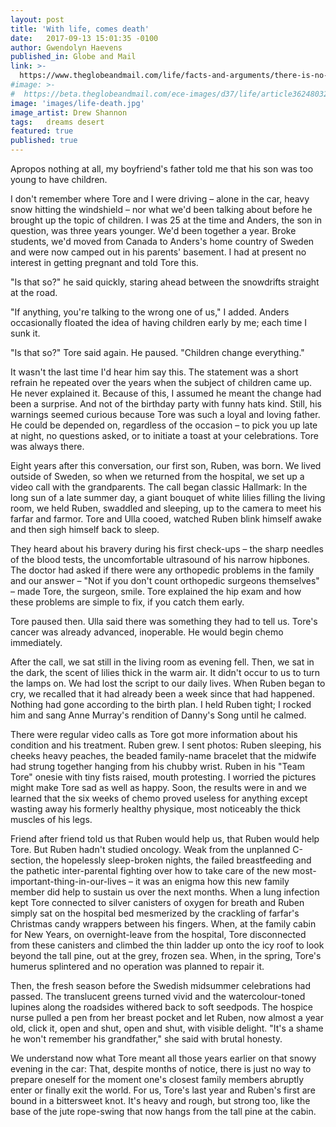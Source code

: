 ```yaml
---
layout: post
title: 'With life, comes death'
date:   2017-09-13 15:01:35 -0100
author: Gwendolyn Haevens
published_in: Globe and Mail
link: >-
  https://www.theglobeandmail.com/life/facts-and-arguments/there-is-no-way-to-prepare-for-a-family-member-abruptly-entering-or-exiting-theworld/article36248099/
#image: >-
#  https://beta.theglobeandmail.com/ece-images/d37/life/article36248032.ece/BINARY/w1100/lf-facts-birth-death-0914-2.jpg
image: 'images/life-death.jpg'
image_artist: Drew Shannon
tags:   dreams desert
featured: true
published: true
---
```

Apropos nothing at all, my boyfriend's father told me that his son was too young to have children.<!--more-->

I don't remember where Tore and I were driving – alone in the car, heavy snow hitting the windshield – nor what we'd been talking about before he brought up the topic of children. I was 25 at the time and Anders, the son in question, was three years younger. We'd been together a year. Broke students, we'd moved from Canada to Anders's home country of Sweden and were now camped out in his parents' basement. I had at present no interest in getting pregnant and told Tore this.

"Is that so?" he said quickly, staring ahead between the snowdrifts straight at the road.

"If anything, you're talking to the wrong one of us," I added. Anders occasionally floated the idea of having children early by me; each time I sunk it.

"Is that so?" Tore said again. He paused. "Children change everything."

It wasn't the last time I'd hear him say this. The statement was a short refrain he repeated over the years when the subject of children came up. He never explained it. Because of this, I assumed he meant the change had been a surprise. And not of the birthday party with funny hats kind. Still, his warnings seemed curious because Tore was such a loyal and loving father. He could be depended on, regardless of the occasion – to pick you up late at night, no questions asked, or to initiate a toast at your celebrations. Tore was always there.

Eight years after this conversation, our first son, Ruben, was born. We lived outside of Sweden, so when we returned from the hospital, we set up a video call with the grandparents. The call began classic Hallmark: In the long sun of a late summer day, a giant bouquet of white lilies filling the living room, we held Ruben, swaddled and sleeping, up to the camera to meet his farfar and farmor. Tore and Ulla cooed, watched Ruben blink himself awake and then sigh himself back to sleep.

They heard about his bravery during his first check-ups – the sharp needles of the blood tests, the uncomfortable ultrasound of his narrow hipbones. The doctor had asked if there were any orthopedic problems in the family and our answer – "Not if you don't count orthopedic surgeons themselves" – made Tore, the surgeon, smile. Tore explained the hip exam and how these problems are simple to fix, if you catch them early.

Tore paused then. Ulla said there was something they had to tell us. Tore's cancer was already advanced, inoperable. He would begin chemo immediately.

After the call, we sat still in the living room as evening fell. Then, we sat in the dark, the scent of lilies thick in the warm air. It didn't occur to us to turn the lamps on. We had lost the script to our daily lives. When Ruben began to cry, we recalled that it had already been a week since that had happened. Nothing had gone according to the birth plan. I held Ruben tight; I rocked him and sang Anne Murray's rendition of Danny's Song until he calmed.

There were regular video calls as Tore got more information about his condition and his treatment. Ruben grew. I sent photos: Ruben sleeping, his cheeks heavy peaches, the beaded family-name bracelet that the midwife had strung together hanging from his chubby wrist. Ruben in his "Team Tore" onesie with tiny fists raised, mouth protesting. I worried the pictures might make Tore sad as well as happy. Soon, the results were in and we learned that the six weeks of chemo proved useless for anything except wasting away his formerly healthy physique, most noticeably the thick muscles of his legs.

Friend after friend told us that Ruben would help us, that Ruben would help Tore. But Ruben hadn't studied oncology. Weak from the unplanned C-section, the hopelessly sleep-broken nights, the failed breastfeeding and the pathetic inter-parental fighting over how to take care of the new most-important-thing-in-our-lives – it was an enigma how this new family member did help to sustain us over the next months. When a lung infection kept Tore connected to silver canisters of oxygen for breath and Ruben simply sat on the hospital bed mesmerized by the crackling of farfar's Christmas candy wrappers between his fingers. When, at the family cabin for New Years, on overnight-leave from the hospital, Tore disconnected from these canisters and climbed the thin ladder up onto the icy roof to look beyond the tall pine, out at the grey, frozen sea. When, in the spring, Tore's humerus splintered and no operation was planned to repair it.

Then, the fresh season before the Swedish midsummer celebrations had passed. The translucent greens turned vivid and the watercolour-toned lupines along the roadsides withered back to soft seedpods. The hospice nurse pulled a pen from her breast pocket and let Ruben, now almost a year old, click it, open and shut, open and shut, with visible delight. "It's a shame he won't remember his grandfather," she said with brutal honesty.

We understand now what Tore meant all those years earlier on that snowy evening in the car: That, despite months of notice, there is just no way to prepare oneself for the moment one's closest family members abruptly enter or finally exit the world. For us, Tore's last year and Ruben's first are bound in a bittersweet knot. It's heavy and rough, but strong too, like the base of the jute rope-swing that now hangs from the tall pine at the cabin.
